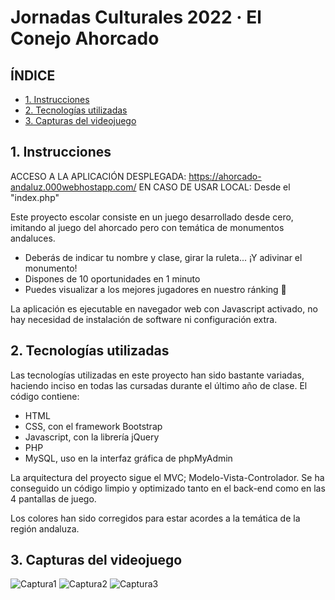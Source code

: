 # Jornadas Culturales 2022 · El Conejo Ahorcado

## ÍNDICE

- [1. Instrucciones](#introduccion) 						 
- [2. Tecnologías utilizadas](#tecnologias)  												  
- [3. Capturas del videojuego](#capturas)  	

<a name="introduccion"></a>						     		
## 1. Instrucciones 	

ACCESO A LA APLICACIÓN DESPLEGADA: https://ahorcado-andaluz.000webhostapp.com/
EN CASO DE USAR LOCAL: Desde el "index.php"

Este proyecto escolar consiste en un juego desarrollado desde cero, imitando al juego del ahorcado pero con temática de monumentos andaluces. 

* Deberás de indicar tu nombre y clase, girar la ruleta... ¡Y adivinar el monumento! 
* Dispones de 10 oportunidades en 1 minuto
* Puedes visualizar a los mejores jugadores en nuestro ránking 🏅

La aplicación es ejecutable en navegador web con Javascript activado, no hay necesidad de instalación de software ni configuración extra.

<a name="tecnologias"></a>		
## 2. Tecnologías utilizadas

Las tecnologías utilizadas en este proyecto han sido bastante variadas, haciendo inciso en todas las cursadas durante el último año de clase.
El código contiene:

- HTML
- CSS, con el framework Bootstrap
- Javascript, con la librería jQuery
- PHP
- MySQL, uso en la interfaz gráfica de phpMyAdmin

La arquitectura del proyecto sigue el MVC; Modelo-Vista-Controlador.
Se ha conseguido un código limpio y optimizado tanto en el back-end como en las 4 pantallas de juego.

Los colores han sido corregidos para estar acordes a la temática de la región andaluza.

<a name="capturas"></a>		
## 3. Capturas del videojuego

![Captura1](https://i.imgur.com/IRcYvwK.png)
![Captura2](https://i.imgur.com/tz5Ti7h.png)
![Captura3](https://i.imgur.com/Y6inKYV.png)


